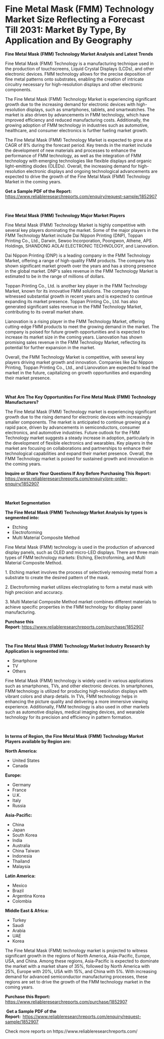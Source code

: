 <p><h1>Fine Metal Mask (FMM) Technology Market Size Reflecting a Forecast Till 2031: Market By Type, By Application and By Geography</h1></p><p><strong>Fine Metal Mask (FMM) Technology Market Analysis and Latest Trends</strong></p>
<p><p>Fine Metal Mask (FMM) Technology is a manufacturing technique used in the production of touchscreens, Liquid Crystal Displays (LCDs), and other electronic devices. FMM technology allows for the precise deposition of fine metal patterns onto substrates, enabling the creation of intricate circuitry necessary for high-resolution displays and other electronic components.</p><p>The Fine Metal Mask (FMM) Technology Market is experiencing significant growth due to the increasing demand for electronic devices with high-resolution displays, such as smartphones, tablets, and smartwatches. The market is also driven by advancements in FMM technology, which have improved efficiency and reduced manufacturing costs. Additionally, the growing adoption of FMM technology in industries such as automotive, healthcare, and consumer electronics is further fueling market growth.</p><p>The Fine Metal Mask (FMM) Technology Market is expected to grow at a CAGR of 8% during the forecast period. Key trends in the market include the development of new materials and processes to enhance the performance of FMM technology, as well as the integration of FMM technology with emerging technologies like flexible displays and organic light-emitting diodes (OLEDs). Overall, the increasing demand for high-resolution electronic displays and ongoing technological advancements are expected to drive the growth of the Fine Metal Mask (FMM) Technology Market in the coming years.</p></p>
<p><strong>Get a Sample PDF of the Report:&nbsp;</strong> <a href="https://www.reliableresearchreports.com/enquiry/request-sample/1852907">https://www.reliableresearchreports.com/enquiry/request-sample/1852907</a></p>
<p>&nbsp;</p>
<p><strong>Fine Metal Mask (FMM) Technology Major Market Players</strong></p>
<p><p>Fine Metal Mask (FMM) Technology Market is highly competitive with several key players dominating the market. Some of the major players in the FMM Technology Market include Dai Nippon Printing (DNP), Toppan Printing Co., Ltd., Darwin, Sewoo Incorporation, Poongwon, Athene, APS Holdings, SHANDONG AOLAI ELECTRONIC TECHNOLOGY, and Lianovation.</p><p>Dai Nippon Printing (DNP) is a leading company in the FMM Technology Market, offering a range of high-quality FMM products. The company has shown significant market growth over the years and has a strong presence in the global market. DNP's sales revenue in the FMM Technology Market is estimated to be in the range of millions of dollars.</p><p>Toppan Printing Co., Ltd. is another key player in the FMM Technology Market, known for its innovative FMM solutions. The company has witnessed substantial growth in recent years and is expected to continue expanding its market presence. Toppan Printing Co., Ltd. has also generated significant sales revenue in the FMM Technology Market, contributing to its overall market share.</p><p>Lianovation is a rising player in the FMM Technology Market, offering cutting-edge FMM products to meet the growing demand in the market. The company is poised for future growth opportunities and is expected to increase its market size in the coming years. Lianovation has shown promising sales revenue in the FMM Technology Market, reflecting its potential for further expansion in the market.</p><p>Overall, the FMM Technology Market is competitive, with several key players driving market growth and innovation. Companies like Dai Nippon Printing, Toppan Printing Co., Ltd., and Lianovation are expected to lead the market in the future, capitalizing on growth opportunities and expanding their market presence.</p></p>
<p>&nbsp;</p>
<p><strong>What Are The Key Opportunities For Fine Metal Mask (FMM) Technology Manufacturers?</strong></p>
<p><p>The Fine Metal Mask (FMM) Technology market is experiencing significant growth due to the rising demand for electronic devices with increasingly smaller components. The market is anticipated to continue growing at a rapid pace, driven by advancements in semiconductors, consumer electronics, and automotive industries. Future outlook for the FMM Technology market suggests a steady increase in adoption, particularly in the development of flexible electronics and wearables. Key players in the market are focusing on collaborations and partnerships to enhance their technological capabilities and expand their market presence. Overall, the FMM Technology market is poised for sustained growth and innovation in the coming years.</p></p>
<p><strong>Inquire or Share Your Questions If Any Before Purchasing This Report:</strong> <a href="https://www.reliableresearchreports.com/enquiry/pre-order-enquiry/1852907">https://www.reliableresearchreports.com/enquiry/pre-order-enquiry/1852907</a></p>
<p>&nbsp;</p>
<p><strong>Market Segmentation</strong></p>
<p><strong>The Fine Metal Mask (FMM) Technology Market Analysis by types is segmented into:</strong></p>
<p><ul><li>Etching</li><li>Electroforming</li><li>Multi Material Composite Method</li></ul></p>
<p><p>Fine Metal Mask (FMM) technology is used in the production of advanced display panels, such as OLED and micro-LED displays. There are three main types of FMM technology markets: Etching, Electroforming, and Multi Material Composite Method. </p><p>1. Etching market involves the process of selectively removing metal from a substrate to create the desired pattern of the mask.</p><p>2. Electroforming market utilizes electroplating to form a metal mask with high precision and accuracy.</p><p>3. Multi Material Composite Method market combines different materials to achieve specific properties in the FMM technology for display panel manufacturing.</p></p>
<p><strong>Purchase this Report:&nbsp;</strong><a href="https://www.reliableresearchreports.com/purchase/1852907">https://www.reliableresearchreports.com/purchase/1852907</a></p>
<p>&nbsp;</p>
<p><strong>The Fine Metal Mask (FMM) Technology Market Industry Research by Application is segmented into:</strong></p>
<p><ul><li>Smartphone</li><li>TV</li><li>Others</li></ul></p>
<p><p>Fine Metal Mask (FMM) technology is widely used in various applications such as smartphones, TVs, and other electronic devices. In smartphones, FMM technology is utilized for producing high-resolution displays with vibrant colors and sharp details. In TVs, FMM technology helps in enhancing the picture quality and delivering a more immersive viewing experience. Additionally, FMM technology is also used in other markets such as automotive displays, medical imaging devices, and wearable technology for its precision and efficiency in pattern formation.</p></p>
<p>&nbsp;</p>
<p><strong>In terms of Region, the Fine Metal Mask (FMM) Technology Market Players available by Region are:</strong></p>
<p>
    <p> <strong> North America: </strong>
        <ul>
            <li>United States</li>
            <li>Canada</li>
        </ul>
        </p> 
    <p> <strong> Europe: </strong>
        <ul>
            <li>Germany</li>
            <li>France</li>
            <li>U.K.</li>
            <li>Italy</li>
            <li>Russia</li>
        </ul>
        </p> 
    <p> <strong> Asia-Pacific: </strong>
        <ul>
            <li>China</li>
            <li>Japan</li>
            <li>South Korea</li>
            <li>India</li>
            <li>Australia</li>
            <li>China Taiwan</li>
            <li>Indonesia</li>
            <li>Thailand</li>
            <li>Malaysia</li>
        </ul>
        </p> 
    <p> <strong> Latin America: </strong>
        <ul>
            <li>Mexico</li>
            <li>Brazil</li>
            <li>Argentina Korea</li>
            <li>Colombia</li>
        </ul>
        </p> 
    <p> <strong> Middle East & Africa: </strong>
        <ul>
            <li>Turkey</li>
            <li>Saudi</li>
            <li>Arabia</li>
            <li>UAE</li>
            <li>Korea</li>
        </ul>
    </p>
    </p>
<p><p>The Fine Metal Mask (FMM) technology market is projected to witness significant growth in the regions of North America, Asia-Pacific, Europe, USA, and China. Among these regions, Asia-Pacific is expected to dominate the market with a market share of 35%, followed by North America with 25%, Europe with 20%, USA with 15%, and China with 5%. With increasing demand for advanced semiconductor manufacturing processes, these regions are set to drive the growth of the FMM technology market in the coming years.</p></p>
<p><strong>Purchase this Report: </strong><a href="https://www.reliableresearchreports.com/purchase/1852907">https://www.reliableresearchreports.com/purchase/1852907</a></p>
<p>&nbsp;<strong>Get a Sample PDF of the Report:&nbsp;&nbsp;</strong><a href="https://www.reliableresearchreports.com/enquiry/request-sample/1852907">https://www.reliableresearchreports.com/enquiry/request-sample/1852907</a></p>
<p><strong></strong></p>
<p>Check more reports on https://www.reliableresearchreports.com/</p>
